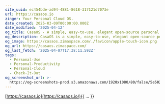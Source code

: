 ```yaml
---
site_uuid: ec454bde-ad94-4881-8618-317121d7073e
url: https://casaos.io
zinger: Your Personal Cloud OS.
date_created: 2025-03-09T00:00:00.000Z
date_modified: '2025-04-12'
og_title: CasaOS - A simple, easy-to-use, elegant open-source personal cloud system
og_description: CasaOS is a simple, easy-to-use, elegant open-source personal cloud system
og_image: https://casaos.zimaspace.com/./favicon/apple-touch-icon.png
og_url: https://casaos.zimaspace.com/
og_last_fetch: '2025-04-07T17:38:11.592Z'
tags:
  - Personal-Use
  - Personal-Productivity
  - Personal-Cloud
  - Check-It-Out
og_screenshot_url: >-
  https://og-screenshots-prod.s3.amazonaws.com/1920x1080/80/false/5e5023c3c2e16d4252adfe281dc7375380f8bd5ba4eefed1d874168b77241860.jpeg
---
```
































[https://casaos.io](https://casaos.io/){{ ... }}